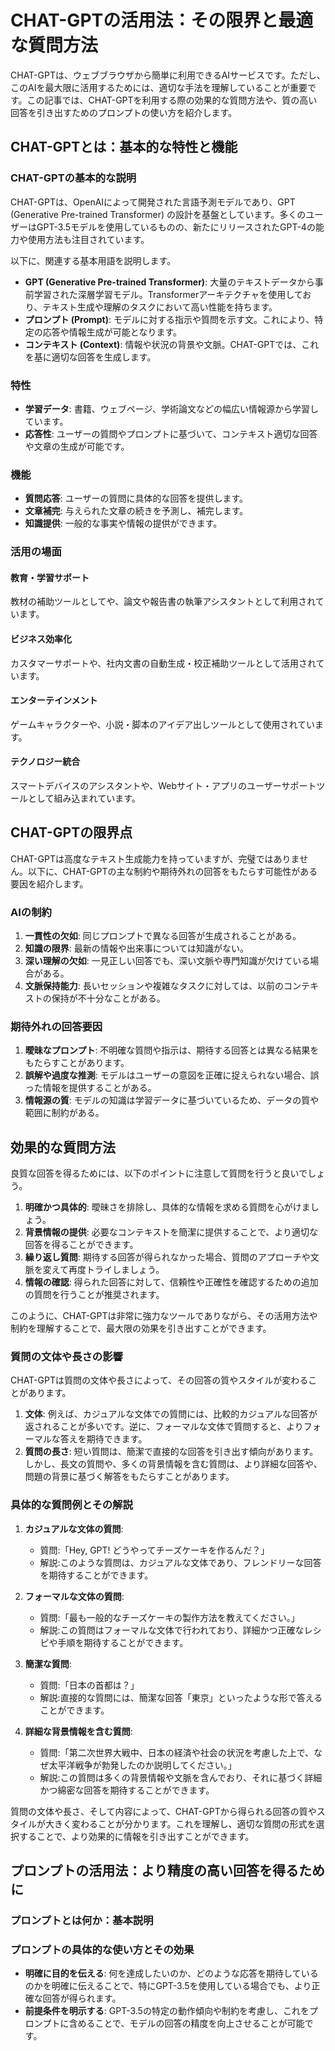 # CHAT-GPTの活用法：その限界と最適な質問方法

CHAT-GPTは、ウェブブラウザから簡単に利用できるAIサービスです。ただし、このAIを最大限に活用するためには、適切な手法を理解していることが重要です。この記事では、CHAT-GPTを利用する際の効果的な質問方法や、質の高い回答を引き出すためのプロンプトの使い方を紹介します。

## CHAT-GPTとは：基本的な特性と機能

### CHAT-GPTの基本的な説明

CHAT-GPTは、OpenAIによって開発された言語予測モデルであり、GPT (Generative Pre-trained Transformer) の設計を基盤としています。多くのユーザーはGPT-3.5モデルを使用しているものの、新たにリリースされたGPT-4の能力や使用方法も注目されています。

以下に、関連する基本用語を説明します。

- **GPT (Generative Pre-trained Transformer)**: 大量のテキストデータから事前学習された深層学習モデル。Transformerアーキテクチャを使用しており、テキスト生成や理解のタスクにおいて高い性能を持ちます。
- **プロンプト (Prompt)**: モデルに対する指示や質問を示す文。これにより、特定の応答や情報生成が可能となります。
- **コンテキスト (Context)**: 情報や状況の背景や文脈。CHAT-GPTでは、これを基に適切な回答を生成します。

### 特性

- **学習データ**: 書籍、ウェブページ、学術論文などの幅広い情報源から学習しています。
- **応答性**: ユーザーの質問やプロンプトに基づいて、コンテキスト適切な回答や文章の生成が可能です。

### 機能

- **質問応答**: ユーザーの質問に具体的な回答を提供します。
- **文章補完**: 与えられた文章の続きを予測し、補完します。
- **知識提供**: 一般的な事実や情報の提供ができます。

### 活用の場面

#### 教育・学習サポート

教材の補助ツールとしてや、論文や報告書の執筆アシスタントとして利用されています。

#### ビジネス効率化

カスタマーサポートや、社内文書の自動生成・校正補助ツールとして活用されています。

#### エンターテインメント

ゲームキャラクターや、小説・脚本のアイデア出しツールとして使用されています。

#### テクノロジー統合

スマートデバイスのアシスタントや、Webサイト・アプリのユーザーサポートツールとして組み込まれています。

## CHAT-GPTの限界点

CHAT-GPTは高度なテキスト生成能力を持っていますが、完璧ではありません。以下に、CHAT-GPTの主な制約や期待外れの回答をもたらす可能性がある要因を紹介します。

### AIの制約

1. **一貫性の欠如**: 同じプロンプトで異なる回答が生成されることがある。
1. **知識の限界**: 最新の情報や出来事については知識がない。
1. **深い理解の欠如**: 一見正しい回答でも、深い文脈や専門知識が欠けている場合がある。
1. **文脈保持能力**: 長いセッションや複雑なタスクに対しては、以前のコンテキストの保持が不十分なことがある。

### 期待外れの回答要因

1. **曖昧なプロンプト**: 不明確な質問や指示は、期待する回答とは異なる結果をもたらすことがあります。
1. **誤解や過度な推測**: モデルはユーザーの意図を正確に捉えられない場合、誤った情報を提供することがある。
1. **情報源の質**: モデルの知識は学習データに基づいているため、データの質や範囲に制約がある。

## 効果的な質問方法

良質な回答を得るためには、以下のポイントに注意して質問を行うと良いでしょう。

1. **明確かつ具体的**: 曖昧さを排除し、具体的な情報を求める質問を心がけましょう。
1. **背景情報の提供**: 必要なコンテキストを簡潔に提供することで、より適切な回答を得ることができます。
1. **繰り返し質問**: 期待する回答が得られなかった場合、質問のアプローチや文脈を変えて再度トライしましょう。
1. **情報の確認**: 得られた回答に対して、信頼性や正確性を確認するための追加の質問を行うことが推奨されます。

このように、CHAT-GPTは非常に強力なツールでありながら、その活用方法や制約を理解することで、最大限の効果を引き出すことができます。

### 質問の文体や長さの影響

CHAT-GPTは質問の文体や長さによって、その回答の質やスタイルが変わることがあります。

1. **文体**: 例えば、カジュアルな文体での質問には、比較的カジュアルな回答が返されることが多いです。逆に、フォーマルな文体で質問すると、よりフォーマルな答えを期待できます。
2. **質問の長さ**: 短い質問は、簡潔で直接的な回答を引き出す傾向があります。しかし、長文の質問や、多くの背景情報を含む質問は、より詳細な回答や、問題の背景に基づく解答をもたらすことがあります。

### 具体的な質問例とその解説

1. **カジュアルな文体の質問**:
    - 質問:「Hey, GPT! どうやってチーズケーキを作るんだ？」
    - 解説:このような質問は、カジュアルな文体であり、フレンドリーな回答を期待することができます。
2. **フォーマルな文体の質問**:
    - 質問:「最も一般的なチーズケーキの製作方法を教えてください。」
    - 解説:この質問はフォーマルな文体で行われており、詳細かつ正確なレシピや手順を期待することができます。
3. **簡潔な質問**:
    - 質問:「日本の首都は？」
    - 解説:直接的な質問には、簡潔な回答「東京」といったような形で答えることができます。

4. **詳細な背景情報を含む質問**:
    - 質問:「第二次世界大戦中、日本の経済や社会の状況を考慮した上で、なぜ太平洋戦争が勃発したのか説明してください。」
    - 解説:この質問は多くの背景情報や文脈を含んでおり、それに基づく詳細かつ綿密な回答を期待することができます。

質問の文体や長さ、そして内容によって、CHAT-GPTから得られる回答の質やスタイルが大きく変わることが分かります。これを理解し、適切な質問の形式を選択することで、より効果的に情報を引き出すことができます。

## プロンプトの活用法：より精度の高い回答を得るために

### プロンプトとは何か：基本説明

### プロンプトの具体的な使い方とその効果

- **明確に目的を伝える**: 何を達成したいのか、どのような応答を期待しているのかを明確に伝えることで、特にGPT-3.5を使用している場合でも、より正確な回答が得られます。
- **前提条件を明示する**: GPT-3.5の特定の動作傾向や制約を考慮し、これをプロンプトに含めることで、モデルの回答の精度を向上させることが可能です。

